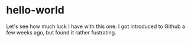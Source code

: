 # hello-world
Let's see how much luck I have with this one.  I got introduced to Github a few weeks ago, but found it rather fustrating.  
